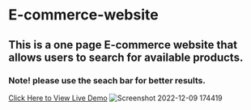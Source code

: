 # E-commerce-website
## This is a one page E-commerce website that allows users to search for available products.
### Note! please use the seach bar for better results.
[Click Here to View Live Demo](https://arcticc.vercel.app/)
![Screenshot 2022-12-09 174419](https://user-images.githubusercontent.com/99470227/206750949-d8dad614-25ff-4e51-b2ef-5c1b51813229.jpg)
